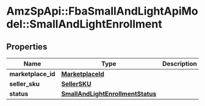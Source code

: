 # AmzSpApi::FbaSmallAndLightApiModel::SmallAndLightEnrollment

## Properties
Name | Type | Description | Notes
------------ | ------------- | ------------- | -------------
**marketplace_id** | [**MarketplaceId**](MarketplaceId.md) |  | 
**seller_sku** | [**SellerSKU**](SellerSKU.md) |  | 
**status** | [**SmallAndLightEnrollmentStatus**](SmallAndLightEnrollmentStatus.md) |  | 

